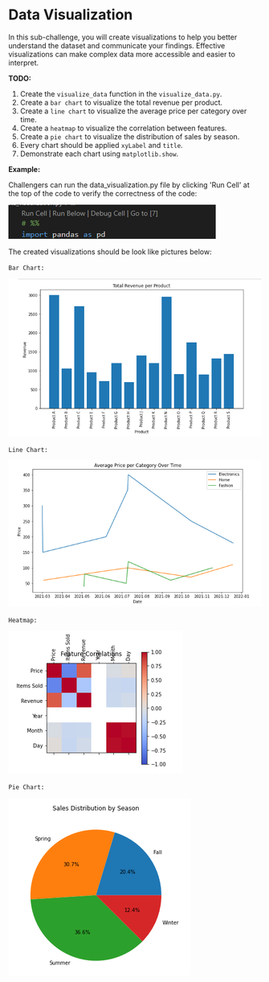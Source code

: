 # Data Visualization

In this sub-challenge, you will create visualizations to help you better understand the dataset and communicate your findings. Effective visualizations can make complex data more accessible and easier to interpret.

**TODO:**

1.  Create the `visualize_data` function in the `visualize_data.py`.
2.  Create a `bar chart` to visualize the total revenue per product.
3.  Create a `line chart` to visualize the average price per category over time.
4.  Create a `heatmap` to visualize the correlation between features.
5.  Create a `pie chart` to visualize the distribution of sales by season.
6.  Every chart should be applied `xyLabel` and `title`.
7.  Demonstrate each chart using `matplotlib.show`.

**Example:**

Challengers can run the data_visualization.py file by clicking 'Run Cell' at the top of the code to verify the correctness of the code:

![example_image_Data_Visualization_RunCell](assets/data_visualization_check.png)

The created visualizations should be look like pictures below:

`Bar Chart:`

![example_image_Data_Visualization_Revenue](assets/data_visualization_bar.png)

`Line Chart:`

![example_image_Data_Visualization_price](assets/data_visualization_line.png)

`Heatmap:`

![example_image_Data_Visualization_feature](assets/data_visualization_heatmap.png)

`Pie Chart:`

![example_image_Data_Visualization_season](assets/data_visualization_pie.png)
